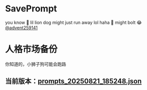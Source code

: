 # SavePrompt
you know 🫠 lil lion dog might just run away lol
haha 🐶 might bolt 😂 [@advent259141](https://github.com/advent259141)

# 人格市场备份
你知道的，小狮子狗可能会跑路

## 当前版本：[prompts_20250821_185248.json](https://github.com/Larch-C/SavePrompt/blob/main/prompts_20250821_185248.json)
